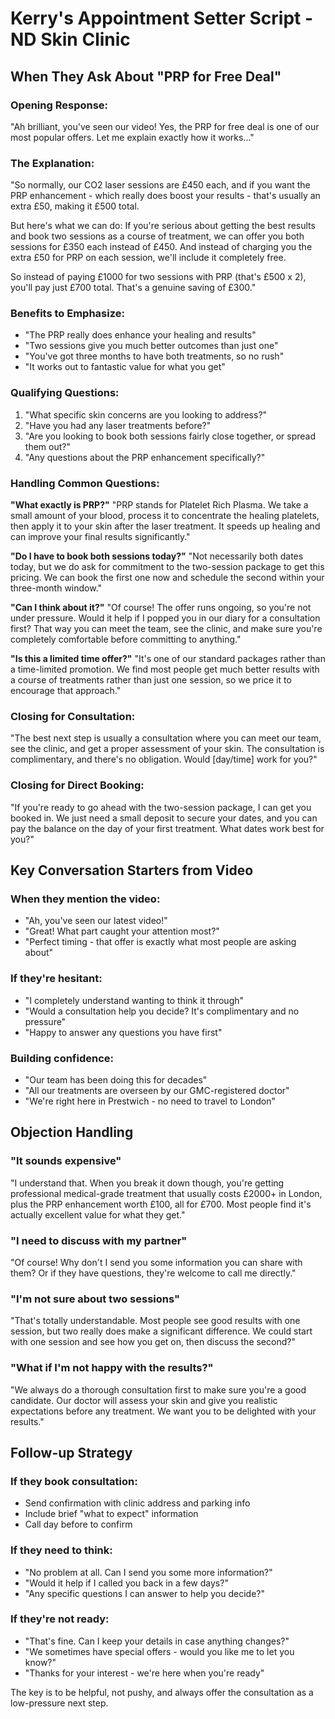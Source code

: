 # Kerry's Appointment Setter Script - ND Skin Clinic

## When They Ask About "PRP for Free Deal"

### **Opening Response:**
"Ah brilliant, you've seen our video! Yes, the PRP for free deal is one of our most popular offers. Let me explain exactly how it works..."

### **The Explanation:**
"So normally, our CO2 laser sessions are £450 each, and if you want the PRP enhancement - which really does boost your results - that's usually an extra £50, making it £500 total.

But here's what we can do: If you're serious about getting the best results and book two sessions as a course of treatment, we can offer you both sessions for £350 each instead of £450. And instead of charging you the extra £50 for PRP on each session, we'll include it completely free.

So instead of paying £1000 for two sessions with PRP (that's £500 x 2), you'll pay just £700 total. That's a genuine saving of £300."

### **Benefits to Emphasize:**
- "The PRP really does enhance your healing and results"
- "Two sessions give you much better outcomes than just one"
- "You've got three months to have both treatments, so no rush"
- "It works out to fantastic value for what you get"

### **Qualifying Questions:**
1. "What specific skin concerns are you looking to address?"
2. "Have you had any laser treatments before?"
3. "Are you looking to book both sessions fairly close together, or spread them out?"
4. "Any questions about the PRP enhancement specifically?"

### **Handling Common Questions:**

**"What exactly is PRP?"**
"PRP stands for Platelet Rich Plasma. We take a small amount of your blood, process it to concentrate the healing platelets, then apply it to your skin after the laser treatment. It speeds up healing and can improve your final results significantly."

**"Do I have to book both sessions today?"**
"Not necessarily both dates today, but we do ask for commitment to the two-session package to get this pricing. We can book the first one now and schedule the second within your three-month window."

**"Can I think about it?"**
"Of course! The offer runs ongoing, so you're not under pressure. Would it help if I popped you in our diary for a consultation first? That way you can meet the team, see the clinic, and make sure you're completely comfortable before committing to anything."

**"Is this a limited time offer?"**
"It's one of our standard packages rather than a time-limited promotion. We find most people get much better results with a course of treatments rather than just one session, so we price it to encourage that approach."

### **Closing for Consultation:**
"The best next step is usually a consultation where you can meet our team, see the clinic, and get a proper assessment of your skin. The consultation is complimentary, and there's no obligation. Would [day/time] work for you?"

### **Closing for Direct Booking:**
"If you're ready to go ahead with the two-session package, I can get you booked in. We just need a small deposit to secure your dates, and you can pay the balance on the day of your first treatment. What dates work best for you?"

## Key Conversation Starters from Video

### **When they mention the video:**
- "Ah, you've seen our latest video!"
- "Great! What part caught your attention most?"
- "Perfect timing - that offer is exactly what most people are asking about"

### **If they're hesitant:**
- "I completely understand wanting to think it through"
- "Would a consultation help you decide? It's complimentary and no pressure"
- "Happy to answer any questions you have first"

### **Building confidence:**
- "Our team has been doing this for decades"
- "All our treatments are overseen by our GMC-registered doctor"
- "We're right here in Prestwich - no need to travel to London"

## Objection Handling

### **"It sounds expensive"**
"I understand that. When you break it down though, you're getting professional medical-grade treatment that usually costs £2000+ in London, plus the PRP enhancement worth £100, all for £700. Most people find it's actually excellent value for what they get."

### **"I need to discuss with my partner"**
"Of course! Why don't I send you some information you can share with them? Or if they have questions, they're welcome to call me directly."

### **"I'm not sure about two sessions"**
"That's totally understandable. Most people see good results with one session, but two really does make a significant difference. We could start with one session and see how you get on, then discuss the second?"

### **"What if I'm not happy with the results?"**
"We always do a thorough consultation first to make sure you're a good candidate. Our doctor will assess your skin and give you realistic expectations before any treatment. We want you to be delighted with your results."

## Follow-up Strategy

### **If they book consultation:**
- Send confirmation with clinic address and parking info
- Include brief "what to expect" information
- Call day before to confirm

### **If they need to think:**
- "No problem at all. Can I send you some more information?"
- "Would it help if I called you back in a few days?"
- "Any specific questions I can answer to help you decide?"

### **If they're not ready:**
- "That's fine. Can I keep your details in case anything changes?"
- "We sometimes have special offers - would you like me to let you know?"
- "Thanks for your interest - we're here when you're ready"

The key is to be helpful, not pushy, and always offer the consultation as a low-pressure next step.